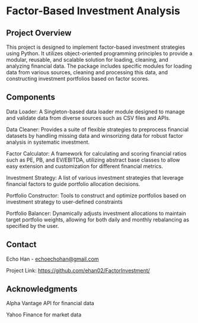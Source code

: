 # Factor-Based Investment Analysis

## Project Overview

This project is designed to implement factor-based investment strategies using Python.  It utilizes object-oriented programming principles to provide a modular, reusable, and scalable solution for loading, cleaning, and analyzing financial data. The package includes specific modules for loading data from various sources, cleaning and processing this data, and constructing investment portfolios based on factor scores.

## Components

Data Loader: A Singleton-based data loader module designed to manage and validate data from diverse sources such as CSV files and APIs.

Data Cleaner: Provides a suite of flexible strategies to preprocess financial datasets by handling missing data and winsorizing data for robust factor analysis in systematic investment.

Factor Calculator: A framework for calculating and scoring financial ratios such as PE, PB, and EV/EBITDA, utilizing abstract base classes to allow easy extension and customization for different financial metrics.

Investment Strategy: A list of various investment strategies that leverage financial factors to guide portfolio allocation decisions.

Portfolio Constructor: Tools to construct and optimize portfolios based on investment strategy to user-defined constraints

Portfolio Balancer:  Dynamically adjusts investment allocations to maintain target portfolio weights, allowing for both daily and monthly rebalancing as specified by the user.

## Contact

Echo Han - echoechohan@gmail.com

Project Link: https://github.com/ehan02/FactorInvestment/

## Acknowledgments

Alpha Vantage API for financial data

Yahoo Finance for market data